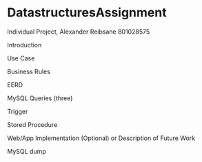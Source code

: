 # DatastructuresAssignment

Individual Project, Alexander Reibsane 801028575

Introduction

Use Case

Business Rules

EERD

MySQL Queries (three)

Trigger

Stored Procedure

Web/App Implementation (Optional) or Description of Future Work

MySQL dump
